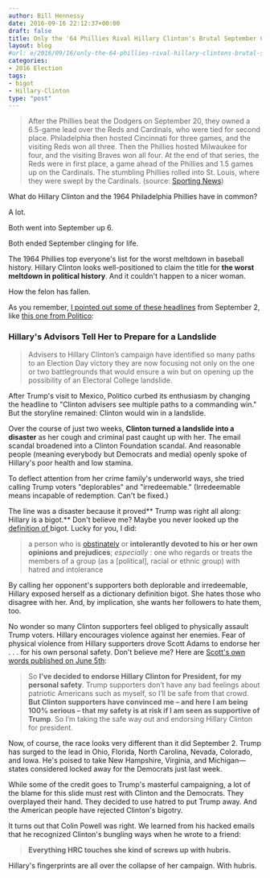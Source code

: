 ```yaml
---
author: Bill Hennessy
date: 2016-09-16 22:12:37+00:00
draft: false
title: Only the '64 Phillies Rival Hillary Clinton's Brutal September Collapse
layout: blog
#url: e/2016/09/16/only-the-64-phillies-rival-hillary-clintons-brutal-september-collapse/
categories:
- 2016 Election
tags:
- bigot
- Hillary-Clinton
type: "post"
---
```


> After the Phillies beat the Dodgers on September 20, they owned a 6.5-game lead over the Reds and Cardinals, who were tied for second place. Philadelphia then hosted Cincinnati for three games, and the visiting Reds won all three. Then the Phillies hosted Milwaukee for four, and the visiting Braves won all four. At the end of that series, the Reds were in first place, a game ahead of the Phillies and 1.5 games up on the Cardinals. The stumbling Phillies rolled into St. Louis, where they were swept by the Cardinals. (source: [Sporting News](https://www.sportingnews.com/mlb/list/mlb-worst-september-collapse-mets-phillies-1964-red-sox-angels-cubs-dodgers-braves/yqz5qwmbzdbp1arp381cqxwoe/slide/12))



What do Hillary Clinton and the 1964 Philadelphia Phillies have in common?

A lot.

Both went into September up 6.

Both ended September clinging for life.

The 1964 Phillies top everyone's list for the worst meltdown in baseball history. Hillary Clinton looks well-positioned to claim the title for **the worst meltdown in political history**. And it couldn't happen to a nicer woman.

How the felon has fallen.

As you remember, [I pointed out some of these headlines](https://hennessysview.com/2016/09/04/trump-surging-up-up-and-away/) from September 2, like [this one from Politico](https://www.politico.com/story/2016/09/clintons-advisers-tell-her-to-prep-for-a-landslide-227659):



### Hillary's Advisors Tell Her to Prepare for a Landslide





> Advisers to Hillary Clinton’s campaign have identified so many paths to an Election Day victory they are now focusing not only on the one or two battlegrounds that would ensure a win but on opening up the possibility of an Electoral College landslide.



After Trump's visit to Mexico, Politico curbed its enthusiasm by changing the headline to "Clinton advisers see multiple paths to a commanding win." But the storyline remained: Clinton would win in a landslide.

Over the course of just two weeks, **Clinton turned a landslide into a disaster** as her cough and criminal past caught up with her. The email scandal broadened into a Clinton Foundation scandal. And reasonable people (meaning everybody but Democrats and media) openly spoke of Hillary's poor health and low stamina.

To deflect attention from her crime family's underworld ways, she tried calling Trump voters "deplorables" and "irredeemable." (Irredeemable means incapable of redemption. Can't be fixed.)

The line was a disaster because it proved** Trump was right all along: Hillary is a bigot.** Don't believe me? Maybe you never looked up the [definition of ](https://www.merriam-webster.com/dictionary/bigot)bigot. Lucky for you, I did:



> a person who is [obstinately](https://www.merriam-webster.com/dictionary/obstinate) or **intolerantly devoted to his or her own opinions and prejudices**; _especially_ : one who regards or treats the members of a group (as a  [political], racial or ethnic group) with hatred and intolerance



By calling her opponent's supporters both deplorable and irredeemable, Hillary exposed herself as a dictionary definition bigot. She hates those who disagree with her. And, by implication, she wants her followers to hate them, too.

No wonder so many Clinton supporters feel obliged to physically assault Trump voters. Hillary encourages violence against her enemies. Fear of physical violence from Hillary supporters drove Scott Adams to endorse her . . . for his own personal safety. Don't believe me? Here are [Scott's own words published on June 5th](https://blog.dilbert.com/post/145456082991/my-endorsement-for-president-of-the-united-states):



> So **I’ve decided to endorse Hillary Clinton for President, for my personal safety**. Trump supporters don’t have any bad feelings about patriotic Americans such as myself, so I’ll be safe from that crowd. **But Clinton supporters have convinced me – and here I am being 100% serious – that my safety is at risk if I am seen as supportive of Trump**. So I’m taking the safe way out and endorsing Hillary Clinton for president.



Now, of course, the race looks very different than it did September 2. Trump has surged to the lead in Ohio, Florida, North Carolina, Nevada, Colorado, and Iowa. He's poised to take New Hampshire, Virginia, and Michigan—states considered locked away for the Democrats just last week.

While some of the credit goes to Trump's masterful campaigning, a lot of the blame for this slide must rest with Clinton and the Democrats. They overplayed their hand. They decided to use hatred to put Trump away. And the American people have rejected Clinton's bigotry.

It turns out that Colin Powell was right. We learned from his hacked emails that he recognized Clinton's bungling ways when he wrote to a friend:



> **Everything HRC touches she kind of screws up with hubris.**



Hillary's fingerprints are all over the collapse of her campaign. With hubris.
